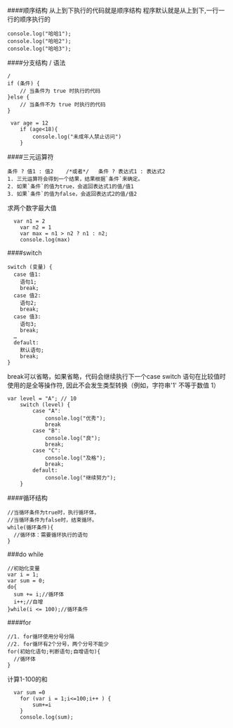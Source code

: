####顺序结构
从上到下执行的代码就是顺序结构
程序默认就是从上到下,一行一行的顺序执行的
```
console.log("哈哈1");
console.log("哈哈2");
console.log("哈哈3");
```
####分支结构
/ 语法
```
/
if (条件) {
    // 当条件为 true 时执行的代码
}else {
    // 当条件不为 true 时执行的代码
}
```
```
 var age = 12
    if (age<18){
        console.log("未成年人禁止访问")
    }
```
####三元运算符
```
条件 ? 值1 : 值2    /*或者*/   条件 ? 表达式1 : 表达式2  
1. 三元运算符会得到一个结果，结果根据`条件`来确定。
2. 如果`条件`的值为true，会返回表达式1的值/值1
3. 如果`条件`的值为false，会返回表达式2的值/值2
```
求两个数字最大值
```
  var n1 = 2
    var n2 = 1
    var max = n1 > n2 ? n1 : n2;
    console.log(max)
```
####switch
```
switch (变量) {
  case 值1:
    语句1;
    break;
  case 值2:
    语句2;
    break;
  case 值3:
    语句3;
    break;
  …
  default:
    默认语句;
    break;
}
```
break可以省略，如果省略，代码会继续执行下一个case
switch 语句在比较值时使用的是全等操作符, 因此不会发生类型转换（例如，字符串'1' 不等于数值 1）
```
var level = "A"; // 10
    switch (level) {
        case "A":
            console.log("优秀");
            break
        case "B":
            console.log("良");
            break;
        case "C":
            console.log("及格");
            break;
        default:
            console.log("继续努力");
    }

```
####循环结构
```
//当循环条件为true时，执行循环体，
//当循环条件为false时，结束循环。
while(循环条件){
  //循环体：需要循环执行的语句
}
```
###do while
```
//初始化变量
var i = 1;
var sum = 0;
do{
  sum += i;//循环体
  i++;//自增
}while(i <= 100);//循环条件
```
####for
```
//1. for循环使用分号分隔
//2. for循环有2个分号，两个分号不能少
for(初始化语句;判断语句;自增语句){
  //循环体
}
```
计算1-100的和
```
  var sum =0
    for (var i = 1;i<=100;i++ ) {
        sum+=i
    }
    console.log(sum);
```
